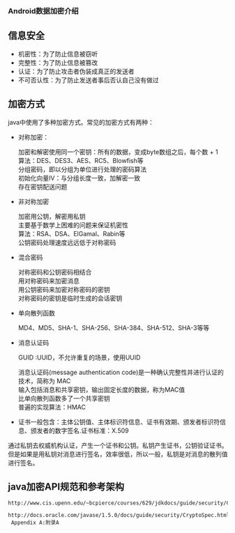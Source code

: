 ### Android数据加密介绍

## 信息安全

* 机密性：为了防止信息被窃听  
* 完整性：为了防止信息被篡改  
* 认证：为了防止攻击者伪装成真正的发送者  
* 不可否认性：为了防止发送者事后否认自己没有做过  



## 加密方式

java中使用了多种加密方式。常见的加密方式有两种：  

* 对称加密：  

  加密和解密使用同一个密钥：所有的数据，变成byte数组之后，每个数 + 1  
  算法：DES、DES3、AES、RC5、Blowfish等  
  分组密码，即以分组为单位进行处理的密码算法  
  初始化向量IV：与分组长度一致，加解密一致  
  存在密钥配送问题  

* 非对称加密  

  加密用公钥，解密用私钥  
  主要基于数学上困难的问题来保证机密性  
  算法：RSA、DSA、ElGamal、Rabin等  
  公钥密码处理速度远远低于对称密码  

* 混合密码  

  对称密码和公钥密码相结合  
  用对称密码来加密消息  
  用公钥密码来加密对称密码的密钥  
  对称密码的密钥是临时生成的会话密钥  


* 单向散列函数  

  MD4、MD5、SHA-1、SHA-256、SHA-384、SHA-512、SHA-3等等  

* 消息认证码

  GUID  :UUID，不允许重复的场景，使用UUID

  消息认证码(message authentication code)是一种确认完整性并进行认证的技术，简称为 MAC  
  输入包括消息和共享密钥，输出固定长度的数据，称为MAC值  
  比单向散列函数多了一个共享密钥  
  普遍的实现算法：HMAC  

* 证书一般包含：主体公钥值、主体标识符信息、证书有效期、颁发者标识符信息、颁发者的数字签名.证书标准：X.509

通过私钥去权威机构认证，产生一个证书和公钥。私钥产生证书，公钥验证证书。  
但是如果是用私钥对消息进行签名，效率很低，所以一般，私钥是对消息的散列值进行签名。

## java加密API规范和参考架构

```
http://www.cis.upenn.edu/~bcpierce/courses/629/jdkdocs/guide/security/CryptoSpec.html
```

```
http://docs.oracle.com/javase/1.5.0/docs/guide/security/CryptoSpec.html#AppA
 Appendix A:附录A	
```

